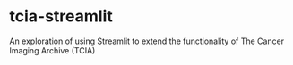 # tcia-streamlit
 An exploration of using Streamlit to extend the functionality of The Cancer Imaging Archive (TCIA)
